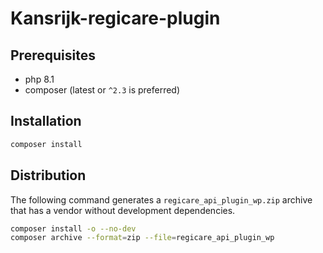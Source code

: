 # Kansrijk-regicare-plugin

## Prerequisites

* php 8.1
* composer (latest or `^2.3` is preferred)

## Installation

```bash
composer install
```

## Distribution

The following command generates a `regicare_api_plugin_wp.zip` archive that has a vendor without development dependencies.

```bash
composer install -o --no-dev
composer archive --format=zip --file=regicare_api_plugin_wp
```

